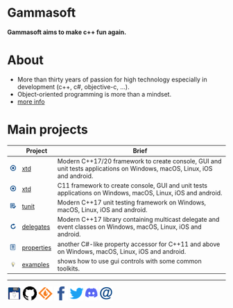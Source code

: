 # Gammasoft

**Gammasoft aims to make c++ fun again.**

<!--- ![background_img](docs/pictures/gammasoft.png) --->

# About

* More than thirty years of passion for high technology especially in development (c++, c#, objective-c, ...).
* Object-oriented programming is more than a mindset.
* [more info](https://github.com/gammasoft71/gammasoft71/wiki)

# Main projects

|                                                                                | Project                                                 | Brief                                                                                                                   |
|--------------------------------------------------------------------------------|---------------------------------------------------------|-------------------------------------------------------------------------------------------------------------------------|
| [![](docs/pictures/xtd.png)](https://github.com/gammasoft71/xtd)               | [xtd](https://github.com/gammasoft71/xtd)               | Modern C++17/20 framework to create console, GUI and unit tests applications on Windows, macOS, Linux, iOS and android. |
| [![](docs/pictures/xtd_c.png)](https://github.com/gammasoft71/xtd_c)           | [xtd](https://github.com/gammasoft71/xtd_c)             | C11 framework to create console, GUI and unit tests applications on Windows, macOS, Linux, iOS and android.             |
| [![](docs/pictures/tunit.png)](https://github.com/gammasoft71/tunit)           | [tunit](https://github.com/gammasoft71/tunit)           | Modern C++17 unit testing framework on Windows, macOS, Linux, iOS and android.                                          |
| [![](docs/pictures/delegates.png)](https://github.com/gammasoft71/delegates)   | [delegates](https://github.com/gammasoft71/delegates)   | Modern C++17 library containing multicast delegate and event classes on Windows, macOS, Linux, iOS and android.         |
| [![](docs/pictures/properties.png)](https://github.com/gammasoft71/properties) | [properties](https://github.com/gammasoft71/properties) | another C#-like property accessor for C++11 and above on Windows, macOS, Linux, iOS and android.                        |
| [![](docs/pictures/examples.png)](https://github.com/gammasoft71/examples)     | [examples](https://github.com/gammasoft71/examples)     | shows how to use gui controls with some common toolkits.                                                                |

______________________________________________________________________________________________

[![gammasoft_img](docs/pictures/gammasoft32.png)](https://gammasoft71.wixsite.com/gammasoft) [![github_img](docs/pictures/github32.png)](https://github.com/gammasoft71/gammasoft71/wiki) [![github_img](docs/pictures/sourceforge32.png)](https://sourceforge.net/u/gammasoft71) [![facebook_img](docs/pictures/facebook32.png)](https://www.facebook.com/gammasoft71) [![twitter_img](docs/pictures/twitter32.png)](https://twitter.com/gammasoft71) [![discord_img](docs/pictures/discord32.png)](https://discordapp.com/users/gammasoft#9288) [![mail_img](docs/pictures/mail32.png)](mailto:gammasoft71@gmail.com)
